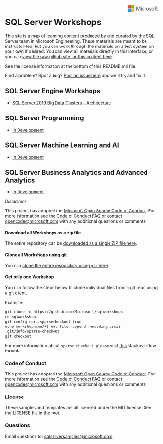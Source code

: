 <img style="float: right;" src="./graphics/solutions-microsoft-logo-small.png">

# SQL Server Workshops

This site is a map of learning content produced by and curated by the SQL Server team in Microsoft Engineering. These materials are meant to be instructor-led, but you can work through the materials on a test system on your own if desired. You can view all materials directly in this interface, or you can [view the raw github site for this content here](https://github.com/Microsoft/sqlworkshops). 

See the license information at the bottom of this README.md file.

Find a problem? Spot a bug? [Post an issue here](https://github.com/Microsoft/sqlworkshops/issues) and we'll try and fix it.

## SQL Server Engine Workshops

- [SQL Server 2019 Big Data Clusters - Architecture](https://github.com/Microsoft/sqlworkshops/tree/master/sqlserver2019bigdataclusters)

## SQL Server Programming

- [In Development](https://github.com/Microsoft/sqlworkshops)

## SQL Server Machine Learning and AI

- [In Development](https://github.com/Microsoft/sqlworkshops)


## SQL Server Business Analytics and Advanced Analytics

- [In Development](https://github.com/Microsoft/sqlworkshops)

*Disclaimer*

This project has adopted the [Microsoft Open Source Code of Conduct](https://opensource.microsoft.com/codeofconduct/). For more information see the [Code of Conduct FAQ](https://opensource.microsoft.com/codeofconduct/faq/) or contact [opencode@microsoft.com](mailto:opencode@microsoft.com) with any additional questions or comments.

#### Download all Workshops as a zip file

The entire repository can be [downloaded as a single ZIP file here](https://github.com/Microsoft/sqlworkshops/archive/master.zip). 


#### Clone all Workshops using git

You can [clone the entire respository using `git` here](https://github.com/Microsoft/sqlworkshops.git). 

#### Get only one Workshop
You can follow the steps below to clone individual files from a git repo using a git client. 

Example:

```
git clone -n https://github.com/Microsoft/sqlworkshops
cd sqlworkshops
git config core.sparsecheckout true
echo workshopname/*| out-file -append -encoding ascii .git/info/sparse-checkout
git checkout
```

For more information about `sparse checkout please` visit [this](https://stackoverflow.com/questions/23289006/on-windows-git-error-sparse-checkout-leaves-no-entry-on-the-working-directory) stackoverflow thread.

### Code of Conduct
This project has adopted the [Microsoft Open Source Code of Conduct](https://opensource.microsoft.com/codeofconduct/). For more information see the [Code of Conduct FAQ](https://opensource.microsoft.com/codeofconduct/faq/) or contact [opencode@microsoft.com](mailto:opencode@microsoft.com) with any additional questions or comments.

### License
These samples and templates are all licensed under the MIT license. See the LICENSE file in the root.

### Questions
Email questions to: sqlserversamples@microsoft.com.
